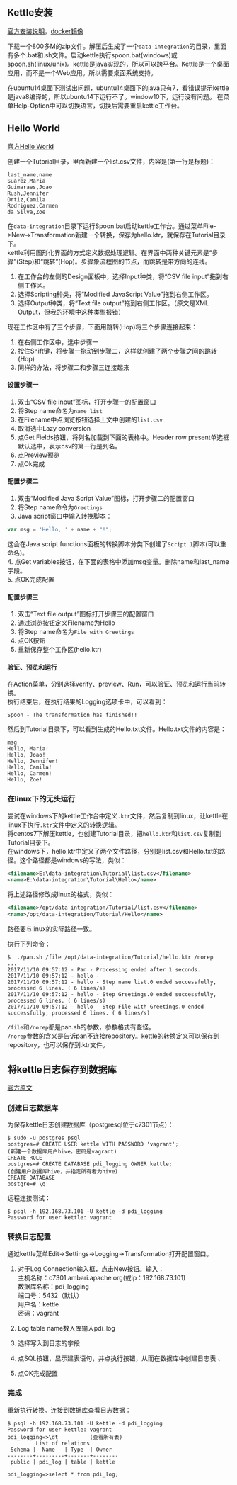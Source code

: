 ## Kettle安装
[官方安装说明](http://wiki.pentaho.com/display/EAI/01.+Installing+Kettle)，[docker镜像](https://hub.docker.com/r/schoolscout/pentaho-kettle/)  

下载一个800多M的zip文件。解压后生成了一个`data-integration`的目录，里面有多个.bat和.sh文件。启动kettle执行spoon.bat(windows)或spoon.sh(linux/unix)。kettle是java实现的，所以可以跨平台。Kettle是一个桌面应用，而不是一个Web应用。所以需要桌面系统支持。  

在ubuntu14桌面下测试出问题，ubuntu14桌面下的java只有7，看错误提示kettle是java8编译的，所以ubuntu14下运行不了。window10下，运行没有问题。 
在菜单Help-Option中可以切换语言，切换后需要重启kettle工作台。   

## Hello World  
[官方Hello World](http://wiki.pentaho.com/display/EAI/03.+Hello+World+Example)  

创建一个Tutorial目录，里面新建一个list.csv文件，内容是(第一行是标题)：
```
last_name,name
Suarez,Maria
Guimaraes,Joao
Rush,Jennifer
Ortiz,Camila
Rodriguez,Carmen
da Silva,Zoe
```
在`data-integration`目录下运行Spoon.bat启动kettle工作台。通过菜单File->New->Transformation新建一个转换，保存为hello.ktr，就保存在Tutorial目录下。  
kettle利用图形化界面的方式定义数据处理逻辑。在界面中两种关键元素是“步骤”(Step)和“跳转”(Hop)。步骤象流程图的节点，而跳转是带方向的连线。  
1. 在工作台的左侧的Design面板中，选择Input种类，将“CSV file input”拖到右侧工作区。  
2. 选择Scripting种类，将“Modified JavaScript Value”拖到右侧工作区。  
3. 选择Output种类，将“Text file output”拖到右侧工作区。（原文是XML Output，但我的环境中这种类型报错）  

现在工作区中有了三个步骤，下面用跳转(Hop)将三个步骤连接起来：  
1. 在右侧工作区中，选中步骤一  
2. 按住Shift键，将步骤一拖动到步骤二，这样就创建了两个步骤之间的跳转(Hop)    
3. 同样的办法，将步骤二和步骤三连接起来  

#### 设置步骤一
1. 双击“CSV file input”图标，打开步骤一的配置窗口
2. 将Step name命名为`name list`
3. 在Filename中点浏览按钮选择上文中创建的`list.csv`  
4. 取消选中Lazy conversion
5. 点Get Fields按钮，将列名加载到下面的表格中。Header row present单选框默认选中，表示csv的第一行是列名。  
6. 点Preview预览
7. 点Ok完成

#### 配置步骤二
1. 双击“Modified Java Script Value”图标，打开步骤二的配置窗口  
2. 将Step name命令为`Greetings`  
3. Java script窗口中输入转换脚本：  
```javascript
var msg = 'Hello, ' + name + "!";
```
这会在Java script functions面板的转换脚本分类下创建了`Script 1`脚本(可以重命名)。  
4. 点Get variables按钮，在下面的表格中添加msg变量。删除name和last_name字段。  
5. 点OK完成配置  

#### 配置步骤三
1. 双击“Text file output”图标打开步骤三的配置窗口  
2. 通过浏览按钮定义Filename为Hello  
3. 将Step name命名为`File with Greetings`  
4. 点OK按钮  
5. 重新保存整个工作区(hello.ktr)  

#### 验证、预览和运行
在Action菜单，分别选择verify、preview、Run，可以验证、预览和运行当前转换。   
执行结束后，在执行结果的Logging选项卡中，可以看到：
```
Spoon - The transformation has finished!!
```
然后到Tutorial目录下，可以看到生成的Hello.txt文件。Hello.txt文件的内容是：
```
msg
Hello, Maria!
Hello, Joao!
Hello, Jennifer!
Hello, Camila!
Hello, Carmen!
Hello, Zoe!
```

### 在linux下的无头运行
尝试在windows下的kettle工作台中定义`.ktr`文件，然后复制到linux，让kettle在linux下执行`.ktr`文件中定义的转换逻辑。  
将centos7下解压kettle，也创建Tutorial目录，把`hello.ktr`和`list.csv`复制到Tutorial目录下。  
在windows下，hello.ktr中定义了两个文件路径，分别是list.csv和Hello.txt的路径。这个路径都是windows的写法，类似：
```xml
<filename>E:\data-integration\Tutorial\list.csv</filename>
<name>E:\data-integration\Tutorial\Hello</name>
```
将上述路径修改成linux的格式，类似：
```xml
<filename>/opt/data-integration/Tutorial/list.csv</filename>
<name>/opt/data-integration/Tutorial/Hello</name>
```
路径要与linux的实际路径一致。  

执行下列命令：
```
$  ./pan.sh /file /opt/data-integration/Tutorial/hello.ktr /norep
...
2017/11/10 09:57:12 - Pan - Processing ended after 1 seconds.
2017/11/10 09:57:12 - hello -
2017/11/10 09:57:12 - hello - Step name list.0 ended successfully, processed 6 lines. ( 6 lines/s)
2017/11/10 09:57:12 - hello - Step Greetings.0 ended successfully, processed 6 lines. ( 6 lines/s)
2017/11/10 09:57:12 - hello - Step File with Greetings.0 ended successfully, processed 6 lines. ( 6 lines/s)
```
`/file`和`/norep`都是pan.sh的参数，参数格式有些怪。  
`/norep`参数的含义是告诉pan不连接repository。kettle的转换定义可以保存到repository，也可以保存到.ktr文件。  

## 将kettle日志保存到数据库
[官方原文](https://help.pentaho.com/Documentation/6.0/0P0/0U0/0A0/000)  

### 创建日志数据库
为保存kettle日志创建数据库（postgresql位于c7301节点）：
```
$ sudo -u postgres psql
postgres=# CREATE USER kettle WITH PASSWORD 'vagrant';              (新建一个数据库用户hive，密码是vagrant)
CREATE ROLE
postgres=# CREATE DATABASE pdi_logging OWNER kettle;                       (创建用户数据库hive，并指定所有者为hive)
CREATE DATABASE
postgre=# \q    
```
远程连接测试：
```
$ psql -h 192.168.73.101 -U kettle -d pdi_logging
Password for user kettle: vagrant
```
### 转换日志配置
通过kettle菜单Edit->Settings->Logging->Transformation打开配置窗口。  
1. 对于Log Connection输入框，点击New按钮。输入：  
主机名称：c7301.ambari.apache.org(或ip：192.168.73.101)  
数据库名称：pdi_logging  
端口号：5432（默认）  
用户名：kettle  
密码：vagrant  

2. Log table name数入库输入pdi_log  
3. 选择写入到日志的字段  
4. 点SQL按钮，显示建表语句，并点执行按钮，从而在数据库中创建日志表  、
5. 点OK完成配置

### 完成
重新执行转换。连接到数据库查看日志数据：
```
$ psql -h 192.168.73.101 -U kettle -d pdi_logging
Password for user kettle: vagrant
pdi_logging=>\dt          (查看所有表)
         List of relations
 Schema |  Name   | Type  | Owner
--------+---------+-------+--------
 public | pdi_log | table | kettle

pdi_logging=>select * from pdi_log;
```